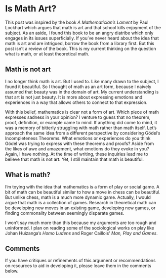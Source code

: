 # Is Math Art?

This post was inspired by the book _A Mathematician&rsquo;s Lament_ by Paul
Lockhart which argues that math is art and that school kills enjoyment of
the subject. As an aside, I found this book to be an angry diatribe which only
engages in its issues superficially. If you&rsquo;ve never heard about the
idea that math is art and are intrigued, borrow the book from a
library first. But this post isn&rsquo;t a review of the book. This is my
current thinking on the question what is math, or at least theoretical math.

## Math is not art

I no longer think math is art. But I used to. Like many drawn to the subject,
I found it beautiful. So I thought of math as an art form, because I naively
assumed that beauty was in the domain of art. My current understanding is that
art is not just beauty. It is more about expressing emotions and experiences
in a way that allows others to connect to that expression.

With this belief, mathematics is clear not a form of art. Which piece of math
expresses sadness in your opinion? I venture to guess that no theorem, proof,
definition, or example came to mind. If anything did come to mind, it was a
memory of bitterly struggling with math rather than math itself. Let&rsquo;s
approach the same idea from a different perspective by considering
G&ouml;del&rsquo;s Incompleteness Theorems. What emotions or experiences do you
think G&ouml;del was trying to express with these theorems and proofs?
Aside from the likes of awe and amazement, what emotions do they evoke in you?
Again, I have nothing. At the time of writing, these inquiries lead me to
believe that math is not art. Yet, I still maintain that math is beautiful.

## What is math?

I&rsquo;m toying with the idea that mathematics is a form of play or social
game. A bit of math can be beautiful similar to how a move in chess can be
beautiful. But unlike chess, math is a much more dynamic game. Actually, I
would argue that math is a collection of games. Research in theoretical math
can be developing new moves in an existing game, developing new games, or
finding commonality between seemingly disparate games.

I won&rsquo;t say much more than this because my arguments are too rough and
uninformed. I plan on reading some of the sociological works on play like
Johan Huizanga&rsquo;s _Homo Ludens_ and Roger Caillois&rsquo;
_Man, Play and Games_.

## Comments ##

If you have critiques or refinements of this argument or recommendations on
resources to aid in developing it, please leave them in the comments below.
